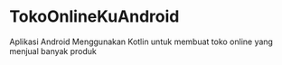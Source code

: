 # TokoOnlineKuAndroid

Aplikasi Android Menggunakan Kotlin untuk membuat toko online yang menjual banyak produk 
